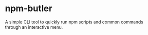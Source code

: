 # npm-butler
A simple CLI tool to quickly run npm scripts and common commands through an interactive menu.
